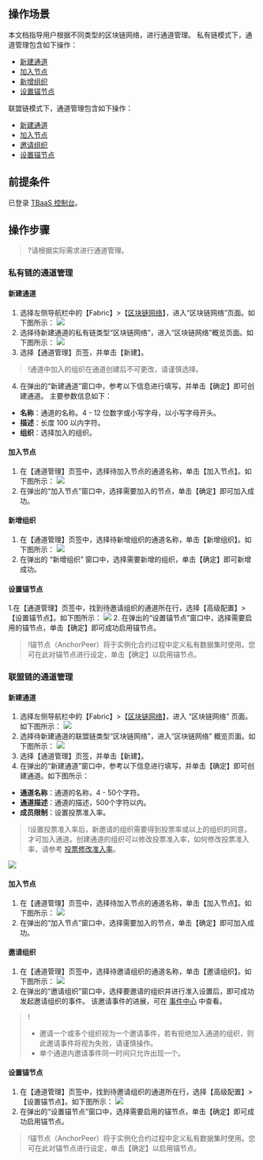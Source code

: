## 操作场景
本文档指导用户根据不同类型的区块链网络，进行通道管理。
私有链模式下，通道管理包含如下操作：
- [新建通道](#Private.CreateChannel)
- [加入节点](#Private.JoinNode)
- [新增组织](#Private.AddOrganization)
-  [设置锚节点](#Add)

联盟链模式下，通道管理包含如下操作：
- [新建通道](#Consortium.CreateChannel)
- [加入节点](#Consortium.JoinNode)
- [邀请组织](#Consortium.AddOrganization)
- [设置锚节点](#anchor)

## 前提条件
已登录 [TBaaS 控制台](https://console.cloud.tencent.com/tbaas)。

## 操作步骤
>?请根据实际需求进行通道管理。

### 私有链的通道管理

<span id="Private.CreateChannel"></span>
#### 新建通道
1. 选择左侧导航栏中的【Fabric】>【[区块链网络](https://console.cloud.tencent.com/tbaas/fabric/deploy)】，进入“区块链网络”页面。如下图所示：
![](https://main.qcloudimg.com/raw/63634885930a15d1d95bc2e8e53d3234.png)
2. 选择待新建通道的私有链类型“区块链网络”，进入“区块链网络”概览页面。如下图所示：
![](https://main.qcloudimg.com/raw/99ab12755a11d278dd51c90e05d1f2f8.png)
3. 选择【通道管理】页签，并单击【新建】。
>!通道中加入的组织在通道创建后不可更改，请谨慎选择。
>
4. 在弹出的“新建通道”窗口中，参考以下信息进行填写，并单击【确定】即可创建通道。
主要参数信息如下：
 - **名称**：通道的名称。4 - 12 位数字或小写字母，以小写字母开头。
 - **描述**：长度 100 以内字符。
 - **组织**：选择加入的组织。

<span id="Private.JoinNode"></span>
#### 加入节点
1. 在【通道管理】页签中，选择待加入节点的通道名称，单击【加入节点】。如下图所示：
![](https://main.qcloudimg.com/raw/1137d27f3038f20d024f05f5c40d8fb7.png)
2. 在弹出的“加入节点”窗口中，选择需要加入的节点，单击【确定】即可加入成功。

<span id="Private.AddOrganization"></span>
#### 新增组织
1. 在【通道管理】页签中，选择待新增组织的通道名称，单击【新增组织】。如下图所示：
![](https://main.qcloudimg.com/raw/2fb0a547d7f26cca138b6af0a7dee55a.png)
2. 在弹出的 “新增组织” 窗口中，选择需要新增的组织，单击【确定】即可新增成功。

#### 设置锚节点<span id="Add"></span>
1.在【通道管理】页签中，找到待邀请组织的通道所在行，选择【高级配置】>【设置锚节点】。如下图所示：
![](https://main.qcloudimg.com/raw/14fdc3c1a5edaf11431d9d69252a6b80.png)
2. 在弹出的“设置锚节点”窗口中，选择需要启用的锚节点，单击【确定】即可成功启用锚节点。
>!锚节点（AnchorPeer）将于实例化合约过程中定义私有数据集时使用。您可在此对锚节点进行设定，单击【确定】以启用锚节点。

### 联盟链的通道管理

<span id="Consortium.CreateChannel"></span>
#### 新建通道
1. 选择左侧导航栏中的【Fabric】>【[区块链网络](https://console.cloud.tencent.com/tbaas/fabric/deploy)】，进入 “区块链网络” 页面。如下图所示：
![](https://main.qcloudimg.com/raw/bb2d6c669f14c761c7c335a2bf54c45f.png)
2. 选择待新建通道的联盟链类型“区块链网络”，进入“区块链网络” 概览页面。如下图所示：
![](https://main.qcloudimg.com/raw/0b43d89826273a19aa21eca6441c0eb2.png)
3. 选择【通道管理】页签，并单击【新建】。
4. 在弹出的“新建通道”窗口中，参考以下信息进行填写，并单击【确定】即可创建通道。如下图所示：
 - **通道名称**：通道的名称，4 - 50个字符。
 - **通道描述**：通道的描述，500个字符以内。
 - **成员限制**：设置投票准入率。
>!设置投票准入率后，新邀请的组织需要得到投票率或以上的组织的同意，才可加入通道。创建通道的组织可以修改投票准入率，如何修改投票准入率，请参考 [投票修改准入率](https://cloud.tencent.com/document/product/663/38471#.E6.8A.95.E7.A5.A8.E4.BF.AE.E6.94.B9.E5.87.86.E5.85.A5.E7.8E.87.3Cspan-id.3D.22change.22.3E.3C.2Fspan.3E)。
>
![](https://main.qcloudimg.com/raw/359b9583ba35eb9e6d3beb0edd8e29a8.png)

<span id="Consortium.JoinNode"></span>
#### 加入节点

1. 在【通道管理】页签中，选择待加入节点的通道名称，单击【加入节点】。如下图所示：
![](https://main.qcloudimg.com/raw/cea2b233bd46bd7d5bb0c082654af0f1.png)
2. 在弹出的“加入节点”窗口中，选择需要加入的节点，单击【确定】即可加入成功。

<span id="Consortium.AddOrganization"></span>
#### 邀请组织
1. 在【通道管理】页签中，选择待邀请组织的通道名称，单击【邀请组织】。如下图所示：
![](https://main.qcloudimg.com/raw/05cd5f3f44fe52a857a445d19ef03d6c.png)
2. 在弹出的“邀请组织”窗口中，选择要邀请的组织并进行准入设置后，即可成功发起邀请组织的事件。
该邀请事件的进展，可在 [事件中心](https://console.cloud.tencent.com/tbaas/event) 中查看。
>!
> - 邀请一个或多个组织视为一个邀请事件，若有拒绝加入通道的组织，则此邀请事件将视为失败，请谨慎操作。
> - 单个通道内邀请事件同一时间只允许出现一个。

#### 设置锚节点<span id="anchor"></span>
1. 在【通道管理】页签中，找到待邀请组织的通道所在行，选择【高级配置】>【设置锚节点】。如下图所示：
![](https://main.qcloudimg.com/raw/ef27af5f91628e3a5adf67a835c26f11.png)
2. 在弹出的“设置锚节点”窗口中，选择需要启用的锚节点，单击【确定】即可成功启用锚节点。
>!锚节点（AnchorPeer）将于实例化合约过程中定义私有数据集时使用。您可在此对锚节点进行设定，单击【确定】以启用锚节点。
>





